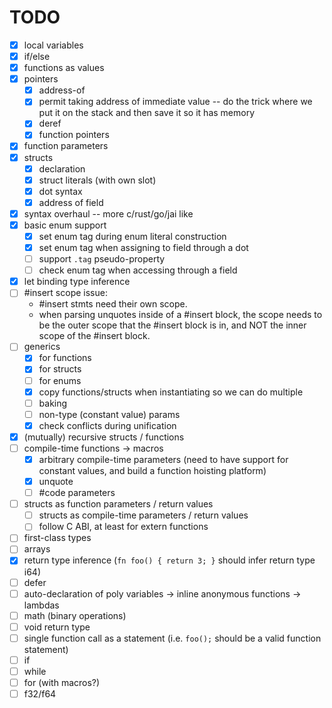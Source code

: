 # TODO

- [x] local variables
- [x] if/else
- [x] functions as values
- [x] pointers
  - [x] address-of
  - [x] permit taking address of immediate value -- do the trick where we put it on the stack and then save it so it has memory
  - [x] deref
  - [x] function pointers
- [x] function parameters
- [x] structs
  - [x] declaration
  - [x] struct literals (with own slot)
  - [x] dot syntax
  - [x] address of field
- [x] syntax overhaul -- more c/rust/go/jai like
- [x] basic enum support
  - [x] set enum tag during enum literal construction
  - [x] set enum tag when assigning to field through a dot
  - [ ] support `.tag` pseudo-property
  - [ ] check enum tag when accessing through a field
- [x] let binding type inference
- [ ] #insert scope issue:
  - #insert stmts need their own scope.
  - when parsing unquotes inside of a #insert block, the scope needs to be the outer scope that the #insert block is in, and NOT the inner scope of the #insert block.
- [ ] generics
  - [x] for functions
  - [x] for structs
  - [ ] for enums
  - [x] copy functions/structs when instantiating so we can do multiple
  - [ ] baking
  - [ ] non-type (constant value) params
  - [x] check conflicts during unification
- [x] (mutually) recursive structs / functions
- [ ] compile-time functions -> macros
  - [x] arbitrary compile-time parameters (need to have support for constant values, and build a function hoisting platform)
  - [x] unquote
  - [ ] #code parameters
- [ ] structs as function parameters / return values
  - [ ] structs as compile-time parameters / return values
  - [ ] follow C ABI, at least for extern functions
- [ ] first-class types
- [ ] arrays
- [x] return type inference (`fn foo() { return 3; }` should infer return type i64)
- [ ] defer
- [ ] auto-declaration of poly variables -> inline anonymous functions -> lambdas
- [ ] math (binary operations)
- [ ] void return type
- [ ] single function call as a statement (i.e. `foo();` should be a valid function statement)
- [ ] if
- [ ] while
- [ ] for (with macros?)
- [ ] f32/f64
